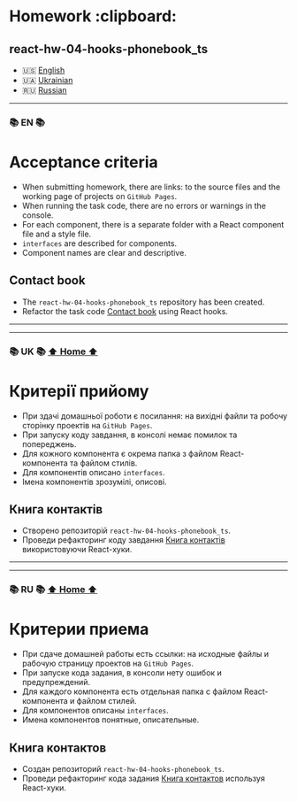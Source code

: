 <h1 id="home">Homework :clipboard:</h1>

## react-hw-04-hooks-phonebook_ts

- 🇺🇸 [English](#en)
- 🇺🇦 [Ukrainian](#uk)
- 🇷🇺 [Russian](#ru)

---

<h3 id="en">📚 EN 📚</h3>

# Acceptance criteria

- When submitting homework, there are links: to the source files and the working page of projects on
  `GitHub Pages`.
- When running the task code, there are no errors or warnings in the console.
- For each component, there is a separate folder with a React component file and a style file.
- `interfaces` are described for components.
- Component names are clear and descriptive.

## Contact book

- The `react-hw-04-hooks-phonebook_ts` repository has been created.
- Refactor the task code [Contact book](https://github.com/lordponchik/react-hw-03-phonebook_ts)
  using React hooks.

---

---

<h3 id="uk">📚 UK 📚 <a href="#home">⬆ Home ⬆</a></h3>

# Критерії прийому

- При здачі домашньої роботи є посилання: на вихідні файли та робочу сторінку проектів на
  `GitHub Pages`.
- При запуску коду завдання, в консолі немає помилок та попереджень.
- Для кожного компонента є окрема папка з файлом React-компонента та файлом стилів.
- Для компонентів описано `interfaces`.
- Імена компонентів зрозумілі, описові.

## Книга контактів

- Створено репозиторій `react-hw-04-hooks-phonebook_ts`.
- Проведи рефакторинг коду завдання
  [Книга контактів](https://github.com/lordponchik/react-hw-03-phonebook_ts) використовуючи
  React-хуки.

---

---

<h3 id="ru">📚 RU 📚 <a href="#home">⬆ Home ⬆</a></h3>

# Критерии приема

- При сдаче домашней работы есть ссылки: на исходные файлы и рабочую страницу проектов на
  `GitHub Pages`.
- При запуске кода задания, в консоли нету ошибок и предупреждений.
- Для каждого компонента есть отдельная папка с файлом React-компонента и файлом стилей.
- Для компонентов описаны `interfaces`.
- Имена компонентов понятные, описательные.

## Книга контактов

- Создан репозиторий `react-hw-04-hooks-phonebook_ts`.
- Проведи рефакторинг кода задания
  [Книга контактов](https://github.com/lordponchik/react-hw-03-phonebook_ts) используя React-хуки.
